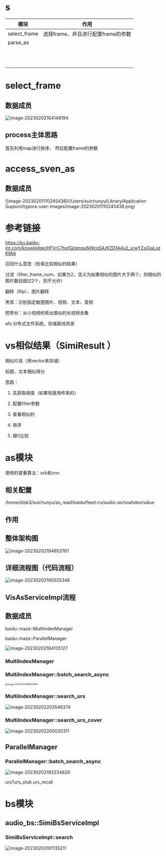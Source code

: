 # s





| 模块         | 作用                               |
| ------------ | ---------------------------------- |
| select_frame | 选择frame，并且进行配置frame的参数 |
| parse_as     |                                    |
|              |                                    |
|              |                                    |
|              |                                    |
|              |                                    |
|              |                                    |
|              |                                    |
|              |                                    |
|              |                                    |
|              |                                    |
|              |                                    |
|              |                                    |







# select_frame

## 数据成员

![image-20230202164148194](assets/image-20230202164148194.png)









## process主体思路

首先利用map进行排序， 然后配置frame的参数







# access_sven_as



## 数据成员

![image-20230201110245438](/Users/suichunyu/Library/Application Support/typora-user-images/image-20230201110245438.png)





# 参考链接

https://ku.baidu-int.com/knowledge/HFVrC7hq1Q/pmquNWcpSA/KZD1A4u2_x/wYZojGaLozKMdj







召回什么意思（检索比较相似的结果）

过滤（filter_frame_num，如果为2，含义为如果相似的图片大于两个，则相似的图片数目超过2个，则不允许） 

 翻转（flip），图片翻转

黑库：识别指定敏感图片、视频、文本、音频

短带长：从小视频检索出类似的长视频全集



afs:分布式文件系统，存储离线资源



# vs相似结果（SimiResult ）

相似片段（用vector来存储）

标题、文本相似得分

思路：

1. 先获取阈值（如果有就用传来的）

2. 配置filter参数
3. 查看相似的
4. 排序
5. 跟0比较





# as模块

使用的查重算法：orb和cnn



## 相关配置

/home/disk3/suichunyu/as_read/baidu/feed-cv/audio-as/noahdes/value





## 作用





## 整体架构图

![image-20230202164653761](assets/image-20230202164653761.png)





## 详细流程图（代码流程）

![image-20230202190525346](assets/image-20230202190525346.png)



## VisAsServiceImpl流程



## 数据成员

baidu::maze::MultiIndexManager

baidu::maze::ParallelManager

![image-20230202184135127](assets/image-20230202184135127.png)







### MultiIndexManager 





### MultiIndexManager::batch_search_async

<img src="assets/image-20230202190603664.png" alt="image-20230202190603664" style="zoom:50%;" /> 

### MultiIndexManager::search_urs

![image-20230202203546374](assets/image-20230202203546374.png)





### MultiIndexManager::search_urs_cover

![image-20230202200020311](assets/image-20230202200020311.png)





## ParallelManager





### ParallelManager::batch_search_async

![image-20230202192234829](assets/image-20230202192234829.png)













urs?urs_stub.urs_recall





# bs模块



## audio_bs::SimiBsServiceImpl



### SimiBsServiceImpl::search

![image-20230203191135211](assets/image-20230203191135211.png)
